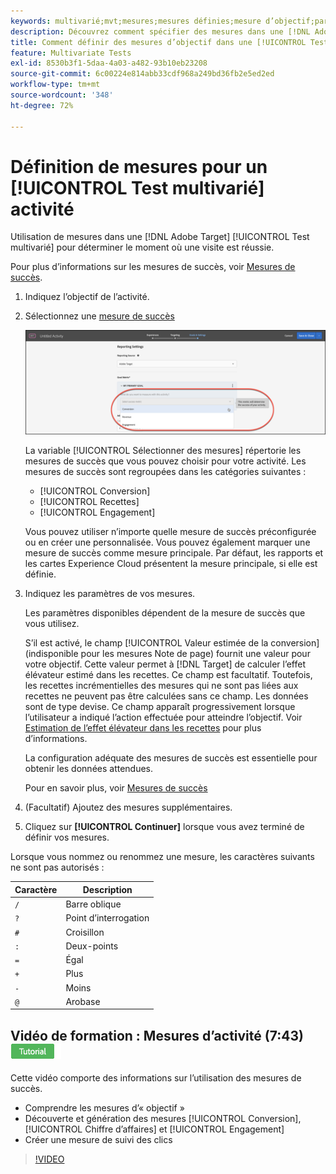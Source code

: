 ```yaml
---
keywords: multivarié;mvt;mesures;mesures définies;mesure d’objectif;paramètres d’activité;mesure de succès;conversion;recettes;engagement
description: Découvrez comment spécifier des mesures dans une [!DNL Adobe Target] [!UICONTROL Test multivarié] pour déterminer le moment où une visite est réussie, par exemple [!UICONTROL Conversion], [!UICONTROL Recettes], et [!UICONTROL Engagement].
title: Comment définir des mesures d’objectif dans une [!UICONTROL Test multivarié] (MVT) Activité ?
feature: Multivariate Tests
exl-id: 8530b3f1-5daa-4a03-a482-93b10eb23208
source-git-commit: 6c00224e814abb33cdf968a249bd36fb2e5ed2ed
workflow-type: tm+mt
source-wordcount: '348'
ht-degree: 72%

---
```


# Définition de mesures pour un [!UICONTROL Test multivarié] activité

Utilisation de mesures dans une [!DNL Adobe Target] [!UICONTROL Test multivarié] pour déterminer le moment où une visite est réussie.

Pour plus d’informations sur les mesures de succès, voir [Mesures de succès](/help/main/c-activities/r-success-metrics/success-metrics.md#reference_D011575C85DA48E989A244593D9B9924).

1. Indiquez l’objectif de l’activité.
1. Sélectionnez une [mesure de succès](/help/main/c-activities/r-success-metrics/success-metrics.md#reference_D011575C85DA48E989A244593D9B9924)

   ![Définition de la liste des mesures](/help/main/c-activities/c-multivariate-testing/t-create-multivariate-test/assets/mvt_metrics-list.png)

   La variable [!UICONTROL Sélectionner des mesures] répertorie les mesures de succès que vous pouvez choisir pour votre activité. Les mesures de succès sont regroupées dans les catégories suivantes :

   * [!UICONTROL Conversion]
   * [!UICONTROL Recettes]
   * [!UICONTROL Engagement]

   Vous pouvez utiliser n’importe quelle mesure de succès préconfigurée ou en créer une personnalisée. Vous pouvez également marquer une mesure de succès comme mesure principale. Par défaut, les rapports et les cartes Experience Cloud présentent la mesure principale, si elle est définie.

1. Indiquez les paramètres de vos mesures.

   Les paramètres disponibles dépendent de la mesure de succès que vous utilisez.

   S’il est activé, le champ [!UICONTROL Valeur estimée de la conversion] (indisponible pour les mesures Note de page) fournit une valeur pour votre objectif.  Cette valeur permet à [!DNL Target] de calculer l’effet élévateur estimé dans les recettes. Ce champ est facultatif. Toutefois, les recettes incrémentielles des mesures qui ne sont pas liées aux recettes ne peuvent pas être calculées sans ce champ. Les données sont de type devise. Ce champ apparaît progressivement lorsque l’utilisateur a indiqué l’action effectuée pour atteindre l’objectif. Voir [Estimation de l’effet élévateur dans les recettes](/help/main/administrating-target/r-target-account-preferences/estimating-lift-in-revenue.md) pour plus d’informations.

   La configuration adéquate des mesures de succès est essentielle pour obtenir les données attendues.

   Pour en savoir plus, voir [Mesures de succès](/help/main/c-activities/r-success-metrics/success-metrics.md#reference_D011575C85DA48E989A244593D9B9924)

1. (Facultatif) Ajoutez des mesures supplémentaires.
1. Cliquez sur **[!UICONTROL Continuer]** lorsque vous avez terminé de définir vos mesures. 


Lorsque vous nommez ou renommez une mesure, les caractères suivants ne sont pas autorisés :

| Caractère | Description |
|--- |--- |
| `/` | Barre oblique |
| `?` | Point d’interrogation |
| `#` | Croisillon |
| `:` | Deux-points |
| `=` | Égal |
| `+` | Plus |
| `-` | Moins |
| `@` | Arobase |

## Vidéo de formation : Mesures d’activité (7:43) ![Badge de tutoriel](/help/main/assets/tutorial.png)

Cette vidéo comporte des informations sur l’utilisation des mesures de succès.

* Comprendre les mesures d’« objectif »
* Découverte et génération des mesures [!UICONTROL Conversion], [!UICONTROL Chiffre d’affaires] et [!UICONTROL Engagement]
* Créer une mesure de suivi des clics

>[!VIDEO](https://video.tv.adobe.com/v/17380)
